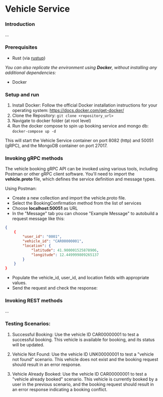 # Vehicle Service

### Introduction
...  

### Prerequisites
 - Rust (via [rustup](https://doc.rust-lang.org/book/ch01-01-installation.html))   

_You can also replicate the environment using **Docker**, without installing any additional dependencies:_
- Docker

### Setup and run
1. Install Docker:
Follow the official Docker installation instructions for your operating system: https://docs.docker.com/get-docker/
2. Clone the Repository:
`git clone <repository_url>`
3. Navigate to docker folder (at root level)
4. Run the docker compose to spin up booking service and mongo db:
`docker-compose up -d`

This will start the Vehicle Service container on port 8082 (http) and 50051 (gRPC), and the MongoDB container on port 27017.

### Invoking gRPC methods
The vehicle booking gRPC API can be invoked using various tools, including Postman or other gRPC client software. You'll need to import the **vehicle.proto** file, which defines the service definition and message types.  

Using Postman:
- Create a new collection and import the vehicle.proto file. 
- Select the BookingConfirmation method from the list of services
- Choose **localhost:50051** as URL
- In the "Message" tab you can choose "Example Message" to autobuild a request message like this:
```json
{
    {
        "user_id": "0001",
        "vehicle_id": "CAR00000001",
        "location": {
            "latitude": 41.900001525878906,
            "longitude": 12.449999809265137
        }
    }
}
```
- Populate the vehicle_id, user_id, and location fields with appropriate values.
- Send the request and check the response:


### Invoking REST methods
...  

### Testing Scenarios:

1. Successful Booking:
Use the vehicle ID CAR00000001 to test a successful booking. This vehicle is available for booking, and its status will be updated.

2. Vehicle Not Found:
Use the vehicle ID UNK00000001 to test a "vehicle not found" scenario. This vehicle does not exist and the booking request should result in an error response.

3. Vehicle Already Booked:
Use the vehicle ID CAR00000001 to test a "vehicle already booked" scenario. This vehicle is currently booked by a user in the previous scenario, and the booking request should result in an error response indicating a booking conflict.
